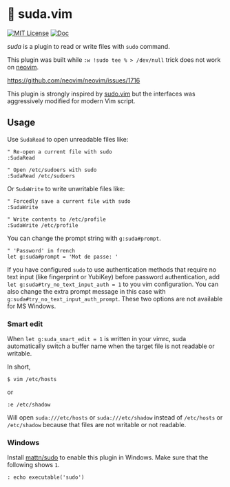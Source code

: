 # 🥪 suda.vim

[![MIT License](https://img.shields.io/badge/license-MIT-blue.svg?style=flat-square)](LICENSE)
[![Doc](https://img.shields.io/badge/doc-%3Ah%20suda-orange.svg?style=flat-square)](doc/suda.txt)

_suda_ is a plugin to read or write files with `sudo` command.

This plugin was built while `:w !sudo tee % > /dev/null` trick does not work on [neovim][].

https://github.com/neovim/neovim/issues/1716

This plugin is strongly inspired by [sudo.vim][] but the interfaces was aggressively modified for modern Vim script.

[sudo.vim]: https://github.com/vim-scripts/sudo.vim
[neovim]: https://github.com/neovim/neovim

## Usage

Use `SudaRead` to open unreadable files like:

```
" Re-open a current file with sudo
:SudaRead

" Open /etc/sudoers with sudo
:SudaRead /etc/sudoers
```

Or `SudaWrite` to write unwritable files like:

```
" Forcedly save a current file with sudo
:SudaWrite

" Write contents to /etc/profile
:SudaWrite /etc/profile
```

You can change the prompt string with `g:suda#prompt`.

```vim
" 'Password' in french
let g:suda#prompt = 'Mot de passe: '
```

If you have configured `sudo` to use authentication methods that require no text input (like fingerprint or YubiKey) before password authentication, add `let g:suda#try_no_text_input_auth = 1` to you vim configuration. You can also change the extra prompt message in this case with `g:suda#try_no_text_input_auth_prompt`. These two options are not available for MS Windows.

### Smart edit

When `let g:suda_smart_edit = 1` is written in your vimrc, suda automatically switch a buffer name when the target file is not readable or writable.

In short,

```
$ vim /etc/hosts
```

or

```
:e /etc/shadow
```

Will open `suda:///etc/hosts` or `suda:///etc/shadow` instead of `/etc/hosts` or `/etc/shadow` because that files are not writable or not readable.

### Windows

Install [mattn/sudo](https://github.com/mattn/sudo) to enable this plugin in Windows.
Make sure that the following shows `1`.

```vim
: echo executable('sudo')
```
